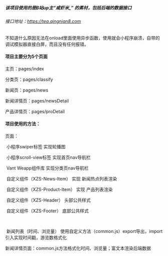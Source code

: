 ##### 该项目使用的是B站up主“咸虾米_” 的素材，包括后端的数据接口

###### 接口地址：https://tea.qingnian8.com



不知道什么原因无法在onload里面使用异步函数，使用就会小程序崩溃，自带的调试模拟器直接白屏，而且没有任何报错。



#### 项目主要分为5个页面

主页：pages/index

分类页：pages/classify

新闻页：pages/news

新闻详情页：pages/newsDetail

产品详情页：pages/proDetail



#### 项目使用的方法：

页面：

​	小程序swiper标签 实现轮播图

​	小程序scroll-view标签 实现首页nav导航栏

​	Vant Weapp组件库 实现分类页nav导航栏

​	自定义组件（XZS-News-Item） 实现 新闻热点列表渲染

​	自定义组件（XZS-Product-Item） 实现 产品列表渲染

​	自定义组件（XZS-Header） 头部公共样式

​	自定义组件（XZS-Footer） 	底部公共样式

​	

​	新闻列表（时间、浏览量） 使用自定义方法（common.js）export导出，import引入实现时间戳，游览数格式化



​	新闻详情页面：common.js方法格式化时间、浏览量；富文本渲染后端数据













